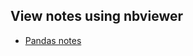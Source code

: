 ## View notes using nbviewer
* [Pandas notes](http://nbviewer.jupyter.org/github/mdalvi/financial-analysis-and-algo-trading/blob/master/general_pandas/pandas_notes.ipynb)